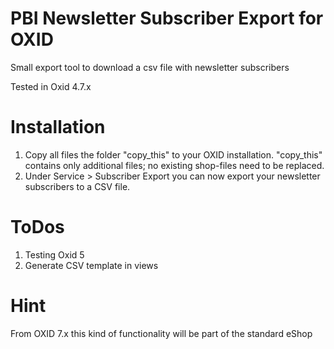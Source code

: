 PBI Newsletter Subscriber Export for OXID
=========================================

Small export tool to download a csv file with newsletter subscribers 

Tested in Oxid 4.7.x

Installation
=========================================

1. Copy all files the folder "copy_this" to your OXID installation. "copy_this" contains only additional files; no existing shop-files need to be replaced.
2. Under Service > Subscriber Export you can now export your newsletter subscribers to a CSV file.

ToDos
=========================================
1. Testing Oxid 5
2. Generate CSV template in views


Hint
====
From OXID 7.x this kind of functionality will be part of the standard eShop
